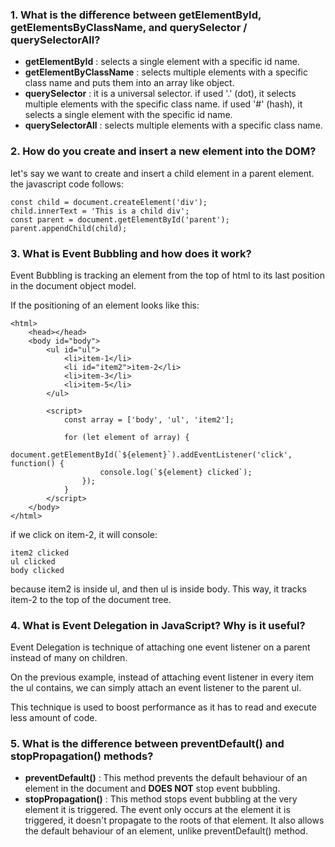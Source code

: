 ### **1. What is the difference between getElementById, getElementsByClassName, and querySelector / querySelectorAll**?

- **getElementById** : selects a single element with a specific id name.
- **getElementByClassName** : selects multiple elements with a specific class name and puts them into an array like object.
- **querySelector** : it is a universal selector. if used '.' (dot), it selects multiple elements with the specific class name. if used '#' (hash), it selects a single element with the specific id name.
- **querySelectorAll** : selects multiple elements with a specific class name.

### **2. How do you create and insert a new element into the DOM**?

let's say we want to create and insert a child element in a parent element. the javascript code follows:

    const child = document.createElement('div');
    child.innerText = 'This is a child div';
    const parent = document.getElementById('parent');
    parent.appendChild(child);

### 3. What is **Event Bubbling** and how does it work?

Event Bubbling is tracking an element from the top of html to its last position in the document object model.

If the positioning of an element looks like this:

    <html>
        <head></head>
        <body id="body">
            <ul id="ul">
                <li>item-1</li>
                <li id="item2">item-2</li>
                <li>item-3</li>
                <li>item-5</li>
            </ul>

            <script>
                const array = ['body', 'ul', 'item2'];

                for (let element of array) {
                    document.getElementById(`${element}`).addEventListener('click', function() {
                        console.log(`${element} clicked`);
                    });
                }
            </script>
        </body>
    </html>

if we click on item-2, it will console:

    item2 clicked
    ul clicked
    body clicked

because item2 is inside ul, and then ul is inside body. This way, it tracks item-2 to the top of the document tree.

### **4. What is Event Delegation in JavaScript? Why is it useful?**

Event Delegation is technique of attaching one event listener on a parent instead of many on children.

On the previous example, instead of attaching event listener in every item the ul contains, we can simply attach an event listener to the parent ul.

This technique is used to boost performance as it has to read and execute less amount of code.

### **5. What is the difference between preventDefault() and stopPropagation() methods?**

- **preventDefault()** : This method prevents the default behaviour of an element in the document and **DOES NOT** stop event bubbling.
- **stopPropagation()** : This method stops event bubbling at the very element it is triggered. The event only occurs at the element it is triggered, it doesn't propagate to the roots of that element. It also allows the default behaviour of an element, unlike preventDefault() method.
